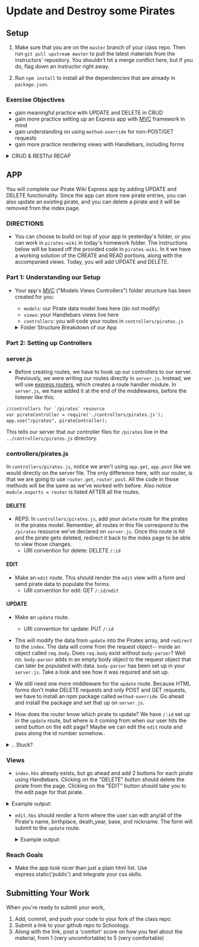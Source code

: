 # Update and Destroy some Pirates

## Setup
1. Make sure that you are on the `master` branch of your class repo.
Then run `git pull upstream master` to pull the latest materials from the
instructors' repository. You shouldn't hit a merge conflict here, but if you do, flag down an instructor right away.

2. Run `npm install` to install all the dependencies that are already in `package.json`.

### Exercise Objectives

- gain meaningful practice with UPDATE and DELETE in CRUD
- gain more practice setting up an Express app with [MVC](https://www.tutorialspoint.com/mvc_framework/mvc_framework_introduction.htm) framework in mind
- gain understanding on using `method-override` for non-POST/GET requests
- gain more practice rendering views with Handlebars, including forms

<details><summary>CRUD & RESTful RECAP</summary>

CRUD stands for Create, Read, Update, and Destroy-- these are the fundamental actions we perform on data.

Tonight's homework is to make an app that will both **Read** and **Create** data for a single model (Pirates). **Update** and **Destroy** will come later.

### RESTFUL routing

There are seven RESTFUL routes:

**VIEW** routes (GET):

 - `index` displays an index of all resources.
 - `show` displays just one resource.
 - `new` provides a form for adding a new resources.
 - `edit` provides a filled-out form for an existing resource.

 The routes that have views are sent from a GET request.

 **REDIRECT** routes (POST, PUT, DELETE):

 - `create` takes the data from the `new` form.
 - `update` takes the data from the `edit` form.
 - `destroy` removes data.

 The routes that have redirects are sent from POST, PUT, and DELETE requests.

```
 In an app with full RESTFUL routes, you will have **four** views and **three** redirects.

 Later on, you could of course combine views to reduce navigation, but for now, there are four.

 Tonight's homework will 1 additional view: `edit`. Yesterday, we built the other three views, `index`, `show`, and `new`.
```
</details>

## APP
You will complete our Pirate Wiki Express app by adding UPDATE and DELETE functionality.
Since the app can store new pirate entries, you can also update an existing pirate, and you can delete a pirate and it will be removed from the index page.

### DIRECTIONS

- You can choose to build on top of your app in yesterday's folder, or you can work in `pirates-wiki` in today's homework folder. The instructions below will be based off the provided code in `pirates-wiki`. In it we have a working solution of the CREATE and READ portions, along with the accompanied views. Today, you will add UPDATE and DELETE.

### Part 1: Understanding our Setup

- Your app's [MVC](https://www.tutorialspoint.com/mvc_framework/mvc_framework_introduction.htm) ("Models Views Controllers") folder structure has been created for you:
  - `models`: our Pirate data model lives here (do not modify)
  - `views`: your Handlebars views live here
  - `controllers`:  you will code your routes in `controllers/pirates.js`

  <details><summary>Folder Structure Breakdown of our App</summary>
  ![image](images/pirates_folder_breakdown.png)
  </details>

### Part 2: Setting up Controllers

### server.js
- Before creating routes, we have to hook up our controllers to our server. Previously, we were writing our routes directly in `server.js`. Instead, we will use [express routers](https://expressjs.com/en/guide/routing.html), which creates a route handler module. In `server.js`, we have added it at the end of the middlewares, before the listener like this:

```
//controllers for `/pirates` resource
var pirateController = require('./controllers/pirates.js');
app.use("/pirates", pirateController);
```

This tells our server that our controller files for `/pirates` live in the `../controllers/pirates.js` directory.

### controllers/pirates.js

In `controllers/pirates.js`, notice we aren't using `app.get`, `app.post` like we would directly on the server file. The only difference here, with our router, is that we are going to use `router.get`, `router.post`. All the code in those methods will be the same as we've worked with before. Also notice `module.exports = router` is listed AFTER all the routes.

#### DELETE
- *REPS*: In `controllers/pirates.js`, add your `delete` route for the pirates in the pirates model. Remember, all routes in this file correspond to the `/pirates` resource we've declared on `server.js`. Once this route is hit and the pirate gets deleted, redirect it back to the index page to be able to view those changes.
  - URI convention for delete: DELETE `/:id`

#### EDIT
- Make an `edit` route. This should render the `edit` view with a form and send pirate data to populate the forms.
  - URI convention for edit: GET `/:id/edit`

#### UPDATE
- Make an `update` route.
  - URI convention for update: PUT `/:id`  

- This will modify the data from `update` into the Pirates array, and `redirect` to the `index`. The data will come from the request object-- inside an object called `req.body`. Does `req.body` exist without `body-parser`? Well no. `body-parser` adds in an empty body object to the request object that can later be populated with data. `body-parser` has been set up in your `server.js`. Take a look and see how it was required and set up.

- We still need one more middleware for the `update` route. Because HTML forms don't make DELETE requests and only POST and GET requests, we have to install an npm package called `method-override`. Go ahead and install the package and set that up on `server.js`.

- How does the router know which pirate to update? We have `/:id` set up in the `update` route, but where is it coming from when our user hits the send button on the edit page? Maybe we can edit the `edit` route and pass along the id number somehow..

<details><summary>.. Stuck?</summary>
- Are you using the correct HTTP verb? A post request will be handled by the `router.POST` route, a get request would be handled by `router.GET`, etc.

- Because we are using Express routers, check your syntax for routers (ex: `router.get()` versus `app.get()`):

```
//what would normally be:
app.get("/", function(req, res){
    data: exampleData
});

//should actually be:
router.get("/", function(req, res){
    data: exampleData
});
```

- Understand in this homework, `router.get("/")` is the route for when the user hits `localhost:3000/pirates/`. We don't need to write `router.get("/pirates")` because that route would actually be accessible on `localhost:3000/pirates/pirates` which is not what we want. On `server.js` we already established all routes for the `/pirates` resource will be passed to this controller.

- Read the error message in BOTH the browser and terminal. If something cannot be found, did you provide the appropriate relative path to that file?

> Example: `../pirates` is a  different directory than `/pirates`

- Work step by step. Complete 1 step, test it out, and if it works, move on.

</details>


### Views

- `index.hbs` already exists, but go ahead and add 2 buttons for each pirate using Handlebars. Clicking on the "DELETE" button should delete the pirate from the page. Clicking on the "EDIT" button should take you to the edit page for that pirate.

<details><summary>Example output:</summary> ![image](images/delete_view.png)
</details>


- `edit.hbs` should render a form where the user can edit any/all of the Pirate's name, birthplace, death_year, base, and nickname. The form will submit to the `update` route.

  <details><summary>Example output:</summary> ![image](images/edit_route.png)</details>


### Reach Goals
- Make the app look nicer than just a plain html list. Use express.static('public') and integrate your css skills.


## Submitting Your Work

  When you're ready to submit your work,

  1.  Add, commit, and push your code to your fork of the class repo.
  2.  Submit a link to your github repo to Schoology.
  3.  Along with the link, post a 'comfort' score on how you feel about the material, from 1 (very
      uncomfortable) to 5 (very comfortable)
